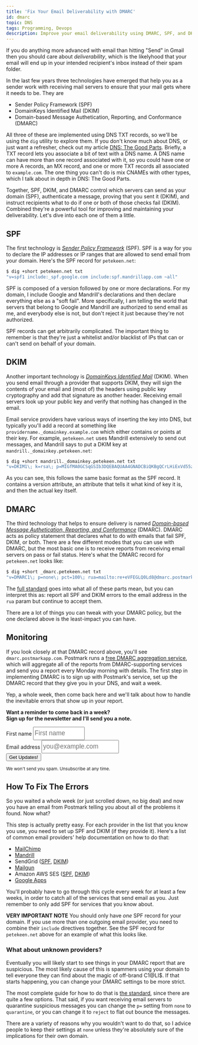 ```yaml
---
title: 'Fix Your Email Deliverability with DMARC'
id: dmarc
topic: DNS
tags: Programming, Devops
description: Improve your email deliverability using DMARC, SPF, and DKIM.
---
```


If you do anything more advanced with email than hitting "Send" in Gmail then you should care about *deliverability*, which is the likelyhood that your email will end up in your intended recipient's inbox instead of their spam folder.

In the last few years three technologies have emerged that help you as a sender work with receiving mail servers to ensure that your mail gets where it needs to be. They are

* Sender Policy Framework (SPF)
* DomainKeys Identified Mail (DKIM)
* Domain-based Message Authetication, Reporting, and Conformance (DMARC)

All three of these are implemented using DNS TXT records, so we'll be using the `dig` utility to explore them. If you don't know much about DNS, or just want a refresher, check out my article [DNS: The Good Parts](/dns-the-good-parts). Briefly, a TXT record lets you associate a bit of text with a DNS name. A DNS name can have more than one record associated with it, so you could have one or more A records, an MX record, and one or more TXT records all associated to `example.com`. The one thing you can't do is mix CNAMEs with other types, which I talk about in depth in DNS: The Good Parts.

Together, SPF, DKIM, and DMARC control which servers can send as your domain (SPF), authenticate a message, proving that you sent it (DKIM), and instruct recipients what to do if one or both of those checks fail (DKIM). Combined they're a powerful tool for improving and maintaining your deliverability. Let's dive into each one of them a little.

## SPF

The first technology is [*Sender Policy Framework*](http://www.openspf.org) (SPF). SPF is a way for you to declare the IP addresses or IP ranges that are allowed to send email from your domain. Here's the SPF record for `petekeen.net`:

```bash
$ dig +short petekeen.net txt
"v=spf1 include:_spf.google.com include:spf.mandrillapp.com ~all"
```

SPF is composed of a version followed by one or more declarations. For my domain, I include Google and Mandrill's declarations and then declare everything else as a "soft fail". More specifically, I am telling the world that servers that belong to Google and Mandrill are authorized to send email as me, and everybody else is not, but don't reject it just because they're not authorized.

SPF records can get arbitrarily complicated. The important thing to remember is that they're just a whitelist and/or blacklist of IPs that can or can't send on behalf of your domain.

## DKIM

Another important technology is [*DomainKeys Identified Mail*](http://www.dkim.org) (DKIM). When you send email through a provider that supports DKIM, they will sign the contents of your email and (most of) the headers  using public key cryptography and add that signature as another header. Receiving email servers look up your public key and verify that nothing has changed in the email.

Email service providers have various ways of inserting the key into DNS, but typically you'll add a record at something like `providername._domainkey.example.com` which either contains or points at their key. For example, `petekeen.net` uses Mandrill extensively to send out messages, and Mandrill says to put a DKIM key at `mandrill._domainkey.petekeen.net`:

```bash
$ dig +short mandrill._domainkey.petekeen.net txt
"v=DKIM1\; k=rsa\; p=MIGfMA0GCSqGSIb3DQEBAQUAA4GNADCBiQKBgQCrLHiExVd55zd/IQ/J/mRwSRMAocV/hMB3jXwaHH36d9NaVynQFYV8NaWi69c1veUtRzGt7yAioXqLj7Z4TeEUoOLgrKsn8YnckGs9i3B3tVFB+Ch/4mPhXWiNfNdynHWBcPcbJ8kjEQ2U8y78dHZj1YeRXXVvWob2OaKynO8/lQIDAQAB\;"
```

As you can see, this follows the same basic format as the SPF record. It contains a version attribute, an attribute that tells it what kind of key it is, and then the actual key itself.

## DMARC

The third technology that helps to ensure delivery is named [*Domain-based Message Authetication, Reporting, and Conformance*](http://www.dmarc.org) (DMARC). DMARC acts as policy statement that declares what to do with emails that fail SPF, DKIM, or both. There are a few different modes that you can use with DMARC, but the most basic one is to receive reports from receiving email servers on pass or fail status. Here's what the DMARC record for `petekeen.net` looks like:

```bash
$ dig +short _dmarc.petekeen.net txt
"v=DMARC1\; p=none\; pct=100\; rua=mailto:re+eVFEGLQ0Ld8@dmarc.postmarkapp.com\; sp=none\; aspf=r\;"
```

The [full standard](https://datatracker.ietf.org/doc/draft-kucherawy-dmarc-base/?include_text=1) goes into what all of these parts mean, but you can interpret this as: report all SPF and DKIM errors to the email address in the `rua` param but continue to accept them.

There are a lot of things you can tweak with your DMARC policy, but the one declared above is the least-impact you can have.

## Monitoring

If you look closely at that DMARC record above, you'll see `dmarc.postmarkapp.com`. Postmark runs a [free DMARC aggregation service](https://dmarc.postmarkapp.com), which will aggregate all of the reports from DMARC-supporting services and send you a report every Monday morning with details. The first step in implementing DMARC is to sign up with Postmark's service, set up the DMARC record that they give you in your DNS, and wait a week.

Yep, a whole week, then come back here and we'll talk about how to handle the inevitable errors that show up in your report.

<div class="well center sans">
<p><strong>Want a reminder to come back in a week?<br> Sign up for the newsletter and I'll send you a note.</strong></p>
  <form action="/subscribe" role="form" method="POST" class="form form-inline" style="margin-top: 0.5em;">
    <div class="form-group">
      <label class="sr-only" for="name">First name</label>
      <input type="text" class="form-control sans" style="font-size: 17.5px; height: 36px; width: 8em; line-height: 22px;" name="name" placeholder="First name"></input>
    </div>
    <div class="form-group">
      <label class="sr-only" for="email">Email address</label>
      <input type="email" class="form-control sans" style="font-size: 17.5px; height: 36px; width: 12em; line-height: 22px;" name="email" placeholder="you@example.com"></input>
    </div>
    <input type="hidden" name="topic" value="dmarc"></input>
    <input type="hidden" name="next" value="/newsletter-dmarc"></input>
    <input class="btn btn-warning btn-large" type="submit" value="Get Updates!" />
  </form>
  <small>We won't send you spam. Unsubscribe at any time.</small>
</div>

<h2 id="howto">How To Fix The Errors</h2>

So you waited a whole week (or just scrolled down, no big deal) and now you have an email from Postmark telling you about all of the problems it found. Now what?

This step is actually pretty easy. For each provider in the list that you know you use, you need to set up SPF and DKIM (if they provide it). Here's a list of common email providers' help documentation on how to do that:

* [MailChimp](http://kb.mailchimp.com/article/authentication-for-mailchimp)
* [Mandrill](http://help.mandrill.com/entries/22030056-how-do-i-add-dns-records-for-my-sending-domains)
* SendGrid ([SPF](https://support.sendgrid.com/hc/en-us/articles/202517236-SPF-Records-Explained), [DKIM](https://sendgrid.com/docs/User_Guide/whitelabel_wizard.html))
* [Mailgun](http://documentation.mailgun.com/quickstart-sending.html#verify-your-domain)
* Amazon AWS SES ([SPF](http://docs.aws.amazon.com/ses/latest/DeveloperGuide/spf.html), [DKIM](http://docs.aws.amazon.com/ses/latest/DeveloperGuide/easy-dkim.html))
* [Google Apps](https://support.google.com/a/answer/178723?hl=en)

You'll probably have to go through this cycle every week for at least a few weeks, in order to catch all of the services that send email as you. Just remember to only add SPF for services that you know about.

**VERY IMPORTANT NOTE** You should only have *one* SPF record for your domain. If you use more than one outgoing email provider, you need to combine their `include` directives together. See the SPF record for `petekeen.net` above for an example of what this looks like.

### What about unknown providers?

Eventually you will likely start to see things in your DMARC report that are suspicious. The most likely cause of this is spammers using your domain to tell everyone they can find about the magic of off-brand C1@LI$. If that starts happening, you can change your DMARC settings to be more strict.

The most complete guide for how to do that is [the standard](https://datatracker.ietf.org/doc/draft-kucherawy-dmarc-base/), since there are quite a few options. That said, if you want receiving email servers to quarantine suspicious messages you can change the `p=` setting from `none` to `quarantine`, or you can change it to `reject` to flat out bounce the messages.

There are a variety of reasons why you wouldn't want to do that, so I advice people to keep their settings at `none` unless they're absolutely sure of the implications for their own domain.
